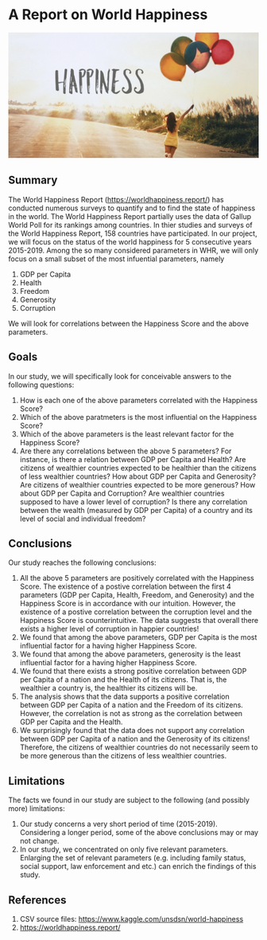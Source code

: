 # A Report on World Happiness
![](Happiness.png)

## Summary
The World Happiness Report (https://worldhappiness.report/) has conducted numerous surveys to quantify and to find the state of happiness in the world. The World Happiness Report partially uses the data of Gallup World Poll for its rankings among countries. In thier studies and surveys of the World Happiness Report, 158 countries have participated. In our project, we will focus on the status of the world happiness for 5 consecutive years 2015-2019. Among the so many considered parameters in WHR, we will only focus on a small subset of the most infuential parameters, namely
1. GDP per Capita
2. Health
3. Freedom
4. Generosity
5. Corruption

We will look for correlations between the Happiness Score and the above parameters.

## Goals
In our study, we will specifically look for conceivable answers to the following questions:
1. How is each one of the above parameters correlated with the Happiness Score?
2. Which of the above paratmeters is the most influential on the Happiness Score?
3. Which of the above parameters is the least relevant factor for the Happiness Score? 
4. Are there any correlations between the above 5 parameters? For instance, is there a relation between GDP per Capita and Health? Are citizens of wealthier countries expected to be healthier than the citizens of less wealthier countries? How about GDP per Capita and Generosity? Are citizens of wealthier countries expected to be more generous? How about GDP per Capita and Corruption? Are wealthier countries supposed to have a lower level of corruption? Is there any correlation between the wealth (measured by GDP per Capita) of a country and its level of social and individual freedom?  


## Conclusions
Our study reaches the following conclusions:
1. All the above 5 parameters are positively correlated with the Happiness Score. The existence of a postive correlation between the first 4 parameters (GDP per Capita, Health, Freedom, and Generosity) and the Happiness Score is in accordance with our intuition. However, the existence of a postive correlation between the corruption level and the Happiness Score is counterintuitive. The data suggests that overall there exists a higher level of corruption in happier countries! 
2. We found that among the above parameters, GDP per Capita is the most influential factor for a having higher Happiness Score.
3. We found that among the above parameters, generosity is the least influential factor for a having higher Happiness Score.
4. We found that there exists a strong positive correlation between GDP per Capita of a nation and the Health of its citizens. That is, the wealthier a country is, the healthier its citizens will be.
5. The analysis shows that the data supports a positive correlation between GDP per Capita of a nation and the Freedom of its citizens. However, the correlation is not as strong as the correlation between GDP per Capita and the Health. 
6. We surprisingly found that the data does not support any correlation between GDP per Capita of a nation and the Generosity of its citizens! Therefore, the citizens of wealthier countries do not necessarily seem to be more generous than the citizens of less wealthier countries.

## Limitations
The facts we found in our study are subject to the following (and possibly more) limitations:
1. Our study concerns a very short period of time (2015-2019). Considering a longer period, some of the above conclusions may or may not change.
2. In our study, we concentrated on only five relevant parameters. Enlarging the set of relevant parameters (e.g. including family status, social support, law enforcement and etc.) can enrich the findings of this study.

## References
1. CSV source files: https://www.kaggle.com/unsdsn/world-happiness
2. https://worldhappiness.report/
